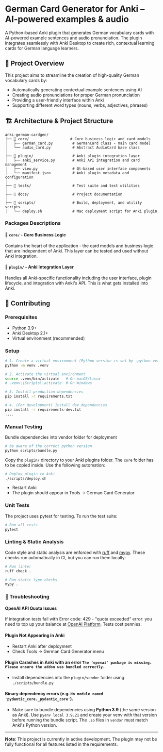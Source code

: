 # German Card Generator for Anki – AI-powered examples &amp; audio

A Python-based Anki plugin that generates German vocabulary cards with AI-powered example sentences and audio pronunciation. The plugin integrates seamlessly with Anki Desktop to create rich, contextual learning cards for German language learners.

## 🎯 Project Overview

This project aims to streamline the creation of high-quality German vocabulary cards by:
- Automatically generating contextual example sentences using AI
- Creating audio pronunciations for proper German pronunciation
- Providing a user-friendly interface within Anki
- Supporting different word types (nouns, verbs, adjectives, phrases)

## 🏗️ Architecture & Project Structure

```
anki-german-cardgen/
├── 📂 core/                   # Core business logic and card models
│   ├── german_card.py         # GermanCard class - main card model
│   └── audio_card.py          # Abstract AudioCard base class
│
├── 📂 plugin/                  # Anki plugin integration layer
│   ├── anki_service.py        # Anki API integration and card management
│   ├── view.py                # Qt-based user interface components
│   └── manifest.json          # Anki plugin metadata and configuration
│
├── 📂 tests/                   # Test suite and test utilities
│
├── 📂 docs/                    # Project documentation
│
├── 📂 scripts/                 # Build, deployment, and utility scripts
│   └── deploy.sh              # Mac deployment script for Anki plugin
```

### Packages Descriptions

#### 🎯 **`core/`** - Core Business Logic
Contains the heart of the application - the card models and business logic that are independent of Anki. This layer can be tested and used without Anki integration.

#### 🔌 **`plugin/`** - Anki Integration Layer
Handles all Anki-specific functionality including the user interface, plugin lifecycle, and integration with Anki's API. This is what gets installed into Anki.

## 🚀 Contributing

### Prerequisites
- Python 3.9+
- Anki Desktop 2.1+
- Virtual environment (recommended)

### Setup
```bash
# 1. Create a virtual environment (Python version is set by .python-version if using pyenv)
python -m venv .venv

# 2. Activate the virtual environment
source .venv/bin/activate   # On macOS/Linux
# .venv\\Scripts\\activate  # On Windows

# 3. Install production dependencies
pip install -r requirements.txt

# 4. (For development) Install dev dependencies
pip install -r requirements-dev.txt
....
```

### Manual Testing
Bundle dependencies into vendor folder for deployment

```bash
# be aware of the correct python version
python scripts/bundle.py
```

Copy the `plugin/` directory to your Anki plugins folder. The `core` folder has to be copied inside. 
Use the following automation:

```bash
# Deploy plugin to Anki
./scripts/deploy.sh 
```

- Restart Anki
- The plugin should appear in Tools → German Card Generator

### Unit Tests
The project uses pytest for testing. To run the test suite:

```bash
# Run all tests
pytest
```

### Linting & Static Analysis
Code style and static analysis are enforced with [ruff](https://docs.astral.sh/ruff/) and [mypy](http://mypy-lang.org/). These checks run automatically in CI, but you can run them locally:

```bash
# Run linter
ruff check .

# Run static type checks
mypy .
```

### 🔧 Troubleshooting

#### OpenAI API Quota Issues
If integration tests fail with Error code: 429 - "quota exceeded" error: you need to top up your balance at [OpenAI Platform](https://platform.openai.com/). Tests cost pennies.

#### Plugin Not Appearing in Anki
- Restart Anki after deployment
- Check Tools → German Card Generator menu

#### Plugin Carashes in Anki with an error `The 'openai' package is missing. Please ensure the addon was bundled correctly.`
- Install dependencies into the `plugin/vendor` folder using: `./scripts/bundle.py`

#### Binary dependency errors (e.g. `No module named 'pydantic_core._pydantic_core'`). 
- Make sure to bundle dependencies using **Python 3.9** (the same version as Anki). Use `pyenv local 3.9.21` and create your venv with that version before running the bundle script. The `.so` files in `vendor` must match Anki's Python version.
---

**Note**: This project is currently in active development. The plugin may not be fully functional for all features listed in the requirements.
